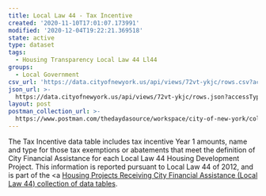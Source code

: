 ```yaml
---
title: Local Law 44 - Tax Incentive
created: '2020-11-10T17:01:07.173991'
modified: '2020-12-04T19:22:21.369518'
state: active
type: dataset
tags:
  - Housing Transparency Local Law 44 Ll44
groups:
  - Local Government
csv_url: 'https://data.cityofnewyork.us/api/views/72vt-ykjc/rows.csv?accessType=DOWNLOAD'
json_url: >-
  https://data.cityofnewyork.us/api/views/72vt-ykjc/rows.json?accessType=DOWNLOAD
layout: post
postman_collection_url: >-
  https://www.postman.com/thedaydasource/workspace/city-of-new-york/collection/15909983-c42800e4-1ed9-4937-a93c-46105f978d9b
---
```

The Tax Incentive data table includes tax incentive Year 1 amounts, name and type for those tax exemptions or abatements that meet the definition of City Financial Assistance for each Local Law 44 Housing Development Project. This information is reported pursuant to Local Law 44 of 2012, and is part of the <a <a href='https://data.cityofnewyork.us/browse?Data-Collection_Data-Collection=HPD+Local+Law+44'>Housing Projects Receiving City Financial Assistance (Local Law 44) collection of data tables</a>.
